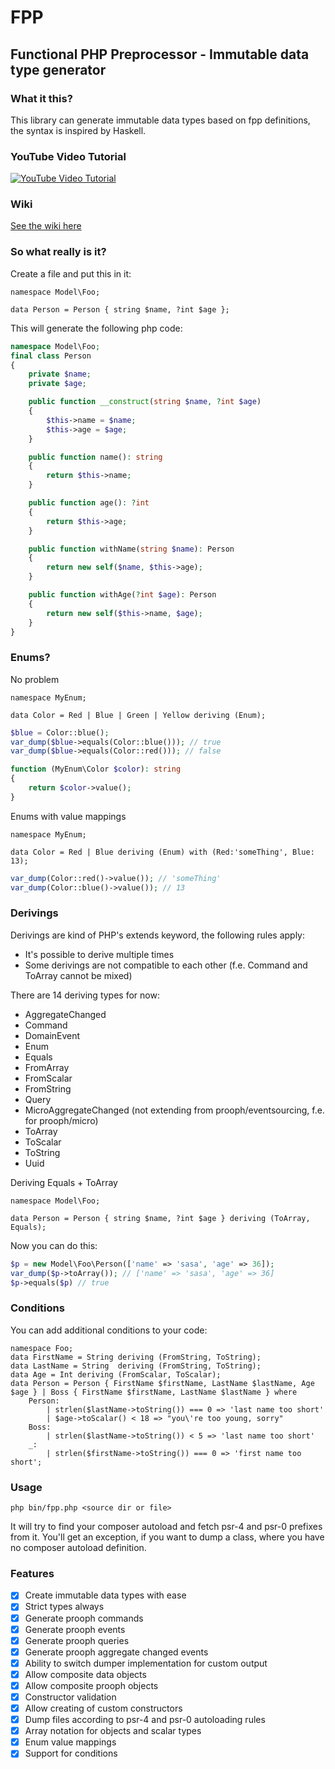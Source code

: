 # FPP

## Functional PHP Preprocessor - Immutable data type generator

### What it this?

This library can generate immutable data types based on fpp definitions, the syntax is inspired by Haskell.

### YouTube Video Tutorial

[![YouTube Video Tutorial](https://i.ytimg.com/vi/MYh1_sydQ5U/hqdefault.jpg?sqp=-oaymwEXCNACELwBSFryq4qpAwkIARUAAIhCGAE=&rs=AOn4CLCtO68XORuK-gEGeTJSXdSHqY3PBQ)](https://youtu.be/MYh1_sydQ5U)

### Wiki

[See the wiki here](https://github.com/prolic/fpp/wiki)

### So what really is it?

Create a file and put this in it:

```console
namespace Model\Foo;

data Person = Person { string $name, ?int $age };
```

This will generate the following php code:

```php
namespace Model\Foo;
final class Person
{
    private $name;
    private $age;

    public function __construct(string $name, ?int $age)
    {
        $this->name = $name;
        $this->age = $age;
    }

    public function name(): string
    {
        return $this->name;
    }

    public function age(): ?int
    {
        return $this->age;
    }

    public function withName(string $name): Person
    {
        return new self($name, $this->age);
    }

    public function withAge(?int $age): Person
    {
        return new self($this->name, $age);
    }
}
```

### Enums?

No problem

```console
namespace MyEnum;

data Color = Red | Blue | Green | Yellow deriving (Enum);
```

```php
$blue = Color::blue();
var_dump($blue->equals(Color::blue())); // true
var_dump($blue->equals(Color::red())); // false

function (MyEnum\Color $color): string
{
    return $color->value();
}
```

Enums with value mappings

```console
namespace MyEnum;

data Color = Red | Blue deriving (Enum) with (Red:'someThing', Blue: 13);
```

```php
var_dump(Color::red()->value()); // 'someThing'
var_dump(Color::blue()->value()); // 13
```

### Derivings

Derivings are kind of PHP's extends keyword, the following rules apply:

- It's possible to derive multiple times
- Some derivings are not compatible to each other (f.e. Command and ToArray cannot be mixed)

There are 14 deriving types for now:

- AggregateChanged
- Command
- DomainEvent
- Enum
- Equals
- FromArray
- FromScalar
- FromString
- Query
- MicroAggregateChanged (not extending from prooph/eventsourcing, f.e. for prooph/micro)
- ToArray
- ToScalar
- ToString
- Uuid

Deriving Equals + ToArray

```console
namespace Model\Foo;

data Person = Person { string $name, ?int $age } deriving (ToArray, Equals);
```

Now you can do this:

```php
$p = new Model\Foo\Person(['name' => 'sasa', 'age' => 36]);
var_dump($p->toArray()); // ['name' => 'sasa', 'age' => 36]
$p->equals($p) // true
```

### Conditions

You can add additional conditions to your code:

```
namespace Foo;
data FirstName = String deriving (FromString, ToString);
data LastName = String  deriving (FromString, ToString);
data Age = Int deriving (FromScalar, ToScalar);
data Person = Person { FirstName $firstName, LastName $lastName, Age $age } | Boss { FirstName $firstName, LastName $lastName } where
    Person:
        | strlen($lastName->toString()) === 0 => 'last name too short'
        | $age->toScalar() < 18 => "you\'re too young, sorry"
    Boss:
        | strlen($lastName->toString()) < 5 => 'last name too short'
    _:
        | strlen($firstName->toString()) === 0 => 'first name too short';
```

### Usage

`php bin/fpp.php <source dir or file>`

It will try to find your composer autoload and fetch psr-4 and psr-0 prefixes from it.
You'll get an exception, if you want to dump a class, where you have no composer autoload definition.

### Features

- [x] Create immutable data types with ease
- [x] Strict types always
- [x] Generate prooph commands
- [x] Generate prooph events
- [x] Generate prooph queries
- [x] Generate prooph aggregate changed events
- [x] Ability to switch dumper implementation for custom output
- [x] Allow composite data objects
- [x] Allow composite prooph objects
- [x] Constructor validation
- [x] Allow creating of custom constructors
- [x] Dump files according to psr-4 and psr-0 autoloading rules
- [x] Array notation for objects and scalar types
- [x] Enum value mappings
- [x] Support for conditions
